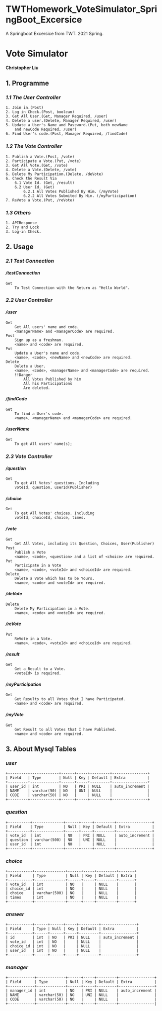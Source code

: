 # TWTHomework_VoteSimulator_SpringBoot_Excersice
A Springboot Excersice from TWT. 2021 Spring.
# Vote Simulator
#### Christopher Liu
## 1. Programme
### *1.1 The User Controller*
    1. Join in.(Post)
    2. Log in Check.(Post, boolean)
    3. Get All User.(Get, Manager Required, /user)
    4. Delete a user.(Delete, Manager Required, /user)
    5. Update a User's Name and Password.(Put, both newName 
        and newCode Required, /user)
    6. Find User's code.(Post, Manager Required, /findCode)
### *1.2 The Vote Controller*
    1. Publish a Vote.(Post, /vote)
    2. Participate a Vote.(Put, /vote)
    3. Get All Vote.(Get, /vote)
    4. Delete a Vote.(Delete, /vote)
    6. Delete My Participation.(Delete, /deVote)
    6. Check the Result Via
        6.1 Vote Id. (Get, /result)
        6.2 User Id. (Get)
            6.2.1 All Votes Published By Him. (/myVote)
            6.2.2 All Votes Submited By Him. (/myParticipation)
    7. ReVote a Vote.(Put, /reVote)
### *1.3 Others*
    1. APIResponse
    2. Try and Lock
    3. Log-in Check.
## 2. Usage
### *2.1 Test Connection*
#### */testConnection*
    Get
        To Test Connection with the Return as "Hello World".
### *2.2 User Controller*
#### */user*
    Get
        Get All users' name and code.
        <managerName> and <managerCode> are required.
    Post
        Sign up as a freshman.
        <name> and <code> are required.
    Put
        Update a User's name and code.
        <name>, <code>, <newName> and <newCode> are required.
    Delete
        Delete a User.
        <name>, <code>, <managerName> and <managerCode> are required.
        !!Danger
            All Votes Published by him
            All his Participations
            Are deleted.
#### */findCode*
    Get
        To find a User's code.
        <name>, <managerName> and <managerCode> are required.
#### */userName*
    Get
        To get All users' name(s);
### *2.3 Vote Controller*
#### */question*
    Get
        To get All Votes' questions. Including
        voteId, question, userId(Publisher)
#### */choice*
    Get
        To get All Votes' choices. Including
        voteId, choiceId, choice, times.
#### */vote*
    Get
        Get All Votes, including its Question, Choices, User(Publisher)
    Post
        Publish a Vote
        <name>, <code>, <question> and a list of <choice> are required.
    Put
        Participate in a Vote
        <name>, <code>, <voteId> and <choiceId> are required.
    Delete
        Delete a Vote which has to be Yours.
        <name>, <code> and <voteId> are required.
#### */deVote*
    Delete
        Delete My Participation in a Vote.
        <name>, <code> and <voteId> are required.
#### */reVote*
    Put
        ReVote in a Vote.
        <name>, <code>, <voteId> and <choiceId> are required.
#### */result*
    Get
        Get a Result to a Vote.
        <voteId> is required.
#### */myParticipation*
    Get
        Get Results to all Votes that I have Participated.
        <name> and <code> are required.
#### */myVote*
    Get
        Get Result to all Votes that I have Published.
        <name> and <code> are required.
## 3. About Mysql Tables
### *user*
    +---------+-------------+------+-----+---------+----------------+
    | Field   | Type        | Null | Key | Default | Extra          |
    +---------+-------------+------+-----+---------+----------------+
    | user_id | int         | NO   | PRI | NULL    | auto_increment |
    | NAME    | varchar(50) | NO   | UNI | NULL    |                |
    | CODE    | varchar(50) | NO   |     | NULL    |                |
    +---------+-------------+------+-----+---------+----------------+
### *question*
    +----------+--------------+------+-----+---------+----------------+
    | Field    | Type         | Null | Key | Default | Extra          |
    +----------+--------------+------+-----+---------+----------------+
    | vote_id  | int          | NO   | PRI | NULL    | auto_increment |
    | question | varchar(500) | NO   | UNI | NULL    |                |
    | user_id  | int          | NO   |     | NULL    |                |
    +----------+--------------+------+-----+---------+----------------+
### *choice*
    +-----------+--------------+------+-----+---------+-------+
    | Field     | Type         | Null | Key | Default | Extra |
    +-----------+--------------+------+-----+---------+-------+
    | vote_id   | int          | NO   |     | NULL    |       |
    | choice_id | int          | NO   |     | NULL    |       |
    | choice    | varchar(500) | NO   |     | NULL    |       |
    | times     | int          | NO   |     | NULL    |       |
    +-----------+--------------+------+-----+---------+-------+
### *answer*
    +-----------+------+------+-----+---------+----------------+
    | Field     | Type | Null | Key | Default | Extra          |
    +-----------+------+------+-----+---------+----------------+
    | id        | int  | NO   | PRI | NULL    | auto_increment |
    | vote_id   | int  | NO   |     | NULL    |                |
    | choice_id | int  | NO   |     | NULL    |                |
    | user_id   | int  | NO   |     | NULL    |                |
    +-----------+------+------+-----+---------+----------------+
### *manager*
    +------------+-------------+------+-----+---------+----------------+
    | Field      | Type        | Null | Key | Default | Extra          |
    +------------+-------------+------+-----+---------+----------------+
    | manager_id | int         | NO   | PRI | NULL    | auto_increment |
    | NAME       | varchar(50) | NO   | UNI | NULL    |                |
    | CODE       | varchar(50) | NO   |     | NULL    |                |
    +------------+-------------+------+-----+---------+----------------|
